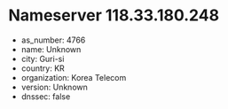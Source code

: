 # Nameserver 118.33.180.248

* as_number: 4766
* name: Unknown
* city: Guri-si
* country: KR
* organization: Korea Telecom
* version: Unknown
* dnssec: false
